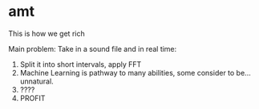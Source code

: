 amt
===

This is how we get rich

Main problem:
Take in a sound file and in real time:

1. Split it into short intervals, apply FFT
2. Machine Learning is pathway to many abilities, some consider to be... unnatural.
3. ????
4. PROFIT
